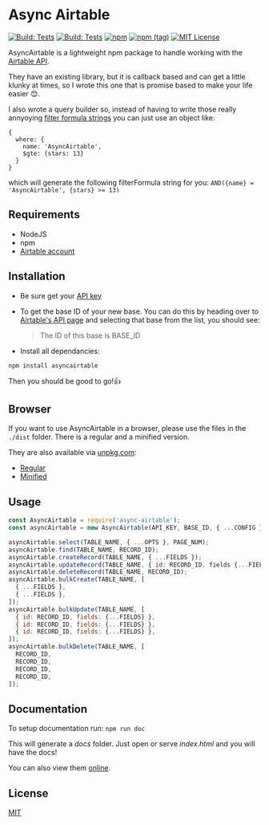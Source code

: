 # Async Airtable

[![Build: Tests](https://img.shields.io/github/workflow/status/GV14982/async-airtable/develop?label=Develop&logo=jest&logoColor=white&style=flat)](https://github.com/gv14982/async-airtable/actions)
[![Build: Tests](https://img.shields.io/github/workflow/status/GV14982/async-airtable/master?label=Master&logo=jest&logoColor=white&style=flat)](https://github.com/gv14982/async-airtable/actions)
[![npm](https://img.shields.io/npm/v/asyncairtable)](https://www.npmjs.com/package/asyncairtable)
[![npm (tag)](https://img.shields.io/npm/v/asyncairtable/next)](https://www.npmjs.com/package/asyncairtable)
[![MIT License](https://img.shields.io/github/license/GV14982/async-airtable?style=flat)](LICENSE.md)

AsyncAirtable is a lightweight npm package to handle working with the [Airtable API](https://airtable.com/api).

They have an existing library, but it is callback based and can get a little klunky at times, so I wrote this one that is promise based to make your life easier 😊.

I also wrote a query builder so, instead of having to write those really annyoying [filter formula strings](https://support.airtable.com/hc/en-us/articles/203255215-Formula-Field-Reference#array_functions) you can just use an object like:

```
{
  where: {
    name: 'AsyncAirtable',
    $gte: {stars: 13}
  }
}
```

which will generate the following filterFormula string for you: `AND({name} = 'AsyncAirtable', {stars} >= 13)`

## Requirements

- NodeJS
- npm
- [Airtable account](https://airtable.com/signup)

## Installation

- Be sure get your [API key](https://support.airtable.com/hc/en-us/articles/219046777-How-do-I-get-my-API-key-)

- To get the base ID of your new base. You can do this by heading over to [Airtable's API page](https://airtable.com/api) and selecting that base from the list, you should see:

  > The ID of this base is BASE_ID

- Install all dependancies:

```
npm install asyncairtable
```

Then you should be good to go!👍

## Browser

If you want to use AsyncAirtable in a browser, please use the files in the `./dist` folder. There is a regular and a minified version.

They are also available via [unpkg.com](https://unpkg.com/):

- [Regular](https://unpkg.com/asyncairtable/dist/asyncAirtable.js)
- [Minified](https://unpkg.com/asyncairtable/dist/asyncAirtable.min.js)

## Usage

```javascript
const AsyncAirtable = require('async-airtable');
const asyncAirtable = new AsyncAirtable(API_KEY, BASE_ID, { ...CONFIG });

asyncAirtable.select(TABLE_NAME, { ...OPTS }, PAGE_NUM);
asyncAirtable.find(TABLE_NAME, RECORD_ID);
asyncAirtable.createRecord(TABLE_NAME, { ...FIELDS });
asyncAirtable.updateRecord(TABLE_NAME, { id: RECORD_ID, fields {...FIELDS} });
asyncAirtable.deleteRecord(TABLE_NAME, RECORD_ID);
asyncAirtable.bulkCreate(TABLE_NAME, [
  { ...FIELDS },
  { ...FIELDS },
]);
asyncAirtable.bulkUpdate(TABLE_NAME, [
  { id: RECORD_ID, fields: {...FIELDS} },
  { id: RECORD_ID, fields: {...FIELDS} },
  { id: RECORD_ID, fields: {...FIELDS} },
]);
asyncAirtable.bulkDelete(TABLE_NAME, [
  RECORD_ID,
  RECORD_ID,
  RECORD_ID,
  RECORD_ID,
]);
```

## Documentation

To setup documentation run:
`npm run doc`

This will generate a _docs_ folder. Just open or serve _index.html_ and you will have the docs!

You can also view them [online](https://asyncairtable.com).

## License

[MIT](https://choosealicense.com/licenses/mit/)
